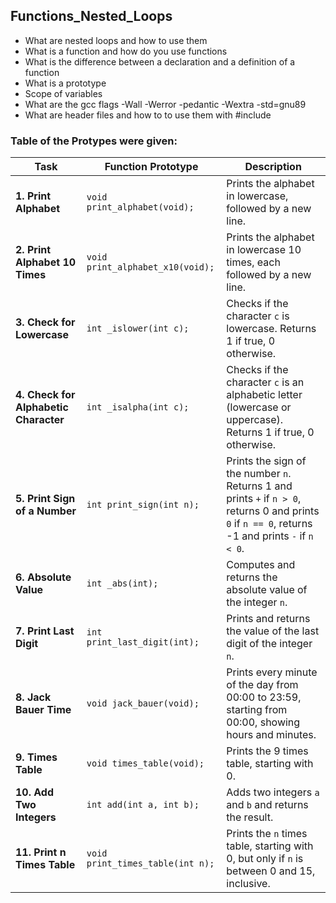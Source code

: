 ## Functions_Nested_Loops

* What are nested loops and how to use them
* What is a function and how do you use functions
* What is the difference between a declaration and a definition of a function
* What is a prototype
* Scope of variables
* What are the gcc flags -Wall -Werror -pedantic -Wextra -std=gnu89
* What are header files and how to to use them with #include

### Table of the Protypes were given:

| **Task**                     | **Function Prototype**             | **Description** |
|------------------------------|-------------------------------------|-----------------|
| **1. Print Alphabet**         | `void print_alphabet(void);`        | Prints the alphabet in lowercase, followed by a new line. |
| **2. Print Alphabet 10 Times**| `void print_alphabet_x10(void);`    | Prints the alphabet in lowercase 10 times, each followed by a new line. |
| **3. Check for Lowercase**    | `int _islower(int c);`              | Checks if the character `c` is lowercase. Returns 1 if true, 0 otherwise. |
| **4. Check for Alphabetic Character** | `int _isalpha(int c);`        | Checks if the character `c` is an alphabetic letter (lowercase or uppercase). Returns 1 if true, 0 otherwise. |
| **5. Print Sign of a Number** | `int print_sign(int n);`            | Prints the sign of the number `n`. Returns 1 and prints `+` if `n > 0`, returns 0 and prints `0` if `n == 0`, returns -1 and prints `-` if `n < 0`. |
| **6. Absolute Value**         | `int _abs(int);`                    | Computes and returns the absolute value of the integer `n`. |
| **7. Print Last Digit**       | `int print_last_digit(int);`        | Prints and returns the value of the last digit of the integer `n`. |
| **8. Jack Bauer Time**        | `void jack_bauer(void);`            | Prints every minute of the day from 00:00 to 23:59, starting from 00:00, showing hours and minutes. |
| **9. Times Table**            | `void times_table(void);`           | Prints the 9 times table, starting with 0. |
| **10. Add Two Integers**      | `int add(int a, int b);`            | Adds two integers `a` and `b` and returns the result. |
| **11. Print n Times Table**   | `void print_times_table(int n);`    | Prints the `n` times table, starting with 0, but only if `n` is between 0 and 15, inclusive. |
